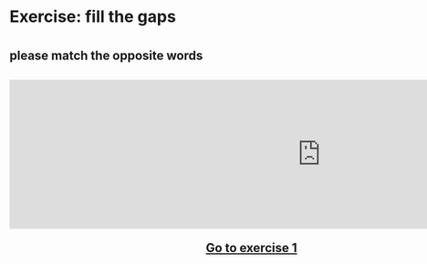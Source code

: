 <h1> Exercise: fill the gaps<h1/>
<h2> please match the opposite words<h2/>

<iframe src="https://h5p.org/h5p/embed/356443" width="1090" height="262" frameborder="0" allowfullscreen="allowfullscreen"></iframe><script src="https://h5p.org/sites/all/modules/h5p/library/js/h5p-resizer.js" charset="UTF-8"></script>

<p>
  <a style="float:right"href [useful phrases.md].html">Go to exercise 1</a>
 </p>
  <div style="clear:both;"> </div>                                
